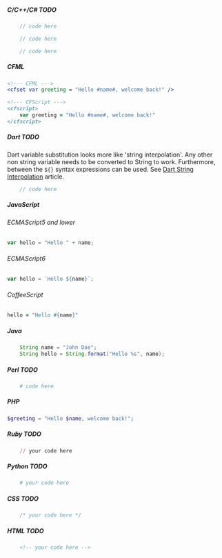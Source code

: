 <!-- --lang-ex -->

##### C/C++/C&#35; TODO

```c
    // code here
```

```cpp
    // code here
```

```csharp
    // code here
```

##### CFML

```cfml
<!--- CFML --->
<cfset var greeting = "Hello #name#, welcome back!" />

<!--- CFScript --->
<cfscript>
    var greeting = "Hello #name#, welcome back!"
</cfscript>
```

#####  Dart TODO

Dart variable substitution looks more like 'string interpolation'. Any other non string variable needs
to be converted to String to work. Furthermore, between the `${}` syntax expressions can be used. See
[Dart String Interpolation](http://shailen.github.io/blog/2012/11/14/dart-string-interpolation/) article.

```dart
    // code here
```

##### JavaScript

###### ECMAScript5 and lower

```javascript
var hello = "Hello " + name;
```

###### ECMAScript6

```javascript
var hello = `Hello ${name}`;
```

###### CoffeeScript
```coffeescript
hello = "Hello #{name}"
```

##### Java

```java
    String name = "John Doe";
    String hello = String.format("Hello %s", name);
```

#####  Perl TODO

```perl
    # code here
```

##### PHP

```php
$greeting = "Hello $name, welcome back!";
```

##### Ruby TODO

```ruby
    // your code here
```

##### Python TODO

```python
    # your code here
```

##### CSS TODO

```css
    /* your code here */
```

##### HTML TODO

```html
    <!-- your code here -->
```

<!-- --lang-ex-end -->
